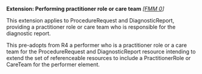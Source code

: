 **Extension: Performing practitioner role or care team** *[[FMM 0](guidance.html)]*

This extension applies to ProcedureRequest and DiagnosticReport, providing a practitioner role or care team who is responsible for the diagnostic report. 

This pre-adopts from R4 a performer who is a practitioner role or a care team for the ProcedureRequest and DiagnosticReport resource intending to extend the set of referenceable resources to include a PractitionerRole or CareTeam for the performer element.
